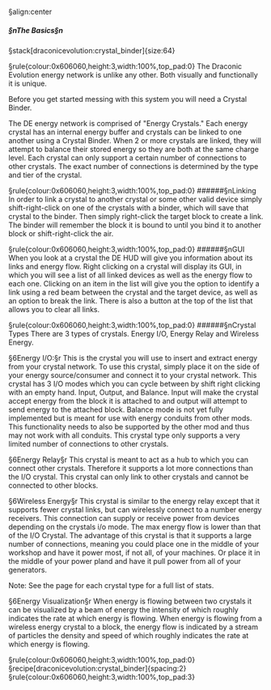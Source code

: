 §align:center
##### §nThe Basics§n
§stack[draconicevolution:crystal_binder]{size:64}

§rule{colour:0x606060,height:3,width:100%,top_pad:0}
The Draconic Evolution energy network is unlike any other. Both visually and functionally it is unique.

Before you get started messing with this system you will need a Crystal Binder.

The DE energy network is comprised of "Energy Crystals." Each energy crystal has an internal energy buffer and crystals can be linked to one another using a Crystal Binder. When 2 or more crystals are linked, they will attempt to balance their stored energy so they are both at the same charge level. Each crystal can only support a certain number of connections to other crystals. The exact number of connections is determined by the type and tier of the crystal.

§rule{colour:0x606060,height:3,width:100%,top_pad:0}
######§nLinking
In order to link a crystal to another crystal or some other valid device simply shift-right-click on one of the crystals with a binder, which will save that crystal to the binder. Then simply right-click the target block to create a link. The binder will remember the block it is bound to until you bind it to another block or shift-right-click the air.

§rule{colour:0x606060,height:3,width:100%,top_pad:0}
######§nGUI
When you look at a crystal the DE HUD will give you information about its links and energy flow. Right clicking on a crystal will display its GUI, in which you will see a list of all linked devices as well as the energy flow to each one. Clicking on an item in the list will give you the option to identify a link using a red beam between the crystal and the target device, as well as an option to break the link. There is also a button at the top of the list that allows you to clear all links.

§rule{colour:0x606060,height:3,width:100%,top_pad:0}
######§nCrystal Types
There are 3 types of crystals. Energy I/O, Energy Relay and Wireless Energy.

§6Energy I/O:§r
This is the crystal you will use to insert and extract energy from your crystal network. To use this crystal, simply place it on the side of your energy source/consumer and connect it to your crystal network. This crystal has 3 I/O modes which you can cycle between by shift right clicking with an empty hand. Input, Output, and Balance. Input will make the crystal accept energy from the block it is attached to and output will attempt to send energy to the attached block. Balance mode is not yet fully implemented but is meant for use with energy conduits from other mods. This functionality needs to also be supported by the other mod and thus may not work with all conduits. This crystal type only supports a very limited number of connections to other crystals.

§6Energy Relay§r
This crystal is meant to act as a hub to which you can connect other crystals. Therefore it supports a lot more connections than the I/O crystal. This crystal can only link to other crystals and cannot be connected to other blocks.

§6Wireless Energy§r
This crystal is similar to the energy relay except that it supports fewer crystal links, but can wirelessly connect to a number energy receivers. This connection can supply or receive power from devices depending on the crystals i/o mode. The max energy flow is lower than that of the I/O Crystal. The advantage of this crystal is that it supports a large number of connections, meaning you could place one in the middle of your workshop and have it power most, if not all, of your machines. Or place it in the middle of your power pland and have it pull power from all of your generators.

Note: See the page for each crystal type for a full list of stats. 

§6Energy Visualization§r
When energy is flowing between two crystals it can be visualized by a beam of energy the intensity of which roughly indicates the rate at which energy is flowing. When energy is flowing from a wireless energy crystal to a block, the energy flow is indicated by a stream of particles the density and speed of which roughly indicates the rate at which energy is flowing.

§rule{colour:0x606060,height:3,width:100%,top_pad:0}
§recipe[draconicevolution:crystal_binder]{spacing:2}
§rule{colour:0x606060,height:3,width:100%,top_pad:3}